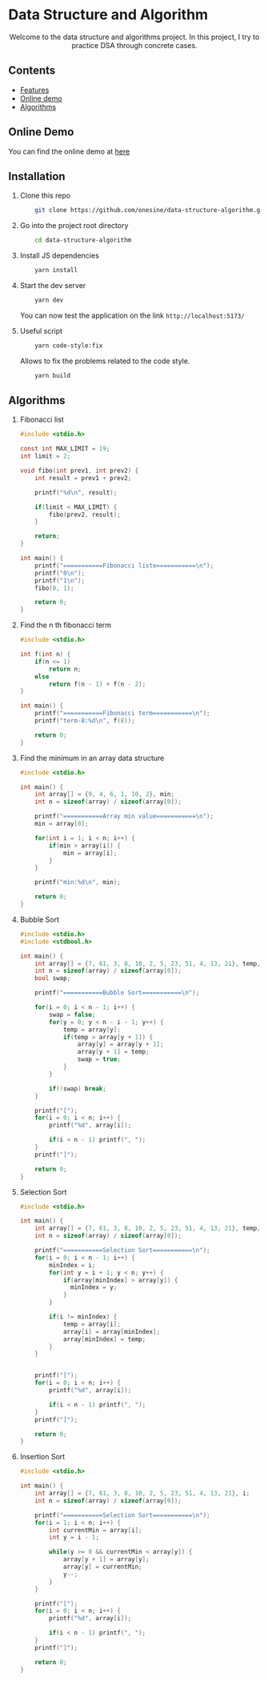 # Data Structure and Algorithm

<p align="center">
Welcome to the data structure and algorithms project. In this project, I try to practice DSA through concrete cases.
</p>

## Contents

-   [Features](#online-demo)
-   [Online demo](#installation)
-   [Algorithms](#algorithms)

## Online Demo

You can find the online demo at [here](https://data-structure-algorithm-psi.vercel.app/)

## Installation

1. Clone this repo

    ```sh
        git clone https://github.com/onesine/data-structure-algorithm.git
    ```

2. Go into the project root directory

    ```sh
        cd data-structure-algorithm
    ```

3. Install JS dependencies

    ```sh
        yarn install
    ```

4. Start the dev server

    ```sh
        yarn dev
    ```

   You can now test the application on the link `http://localhost:5173/`

5. Useful script

    ```sh
        yarn code-style:fix
    ```

   Allows to fix the problems related to the code style.

    ```sh
        yarn build
    ```

## Algorithms

1. Fibonacci list

    ```c
    #include <stdio.h>

    const int MAX_LIMIT = 19;
    int limit = 2;

    void fibo(int prev1, int prev2) {
        int result = prev1 + prev2;

        printf("%d\n", result);

        if(limit < MAX_LIMIT) {
            fibo(prev2, result);
        }

        return;
    }

    int main() {
        printf("===========Fibonacci liste===========\n");
        printf("0\n");
        printf("1\n");
        fibo(0, 1);

        return 0;
    }
    ```

2. Find the n th fibonacci term

    ```c
    #include <stdio.h>

    int f(int n) {
        if(n <= 1)
            return n;
        else
            return f(n - 1) + f(n - 2);
    }

    int main() {
        printf("===========Fibonacci term===========\n");
        printf("term-8:%d\n", f(8));

        return 0;
    }
    ```

3. Find the minimum in an array data structure

    ```c
    #include <stdio.h>

    int main() {
        int array[] = {9, 4, 6, 1, 10, 2}, min;
        int n = sizeof(array) / sizeof(array[0]);

        printf("===========Array min value===========\n");
        min = array[0];

        for(int i = 1; i < n; i++) {
            if(min > array[i]) {
                min = array[i];
            }
        }

        printf("min:%d\n", min);

        return 0;
    }
    ```

4. Bubble Sort

    ```c
    #include <stdio.h>
    #include <stdbool.h>

    int main() {
        int array[] = {7, 61, 3, 8, 10, 2, 5, 23, 51, 4, 13, 21}, temp, i;
        int n = sizeof(array) / sizeof(array[0]);
        bool swap;

        printf("===========Bubble Sort===========\n");

        for(i = 0; i < n - 1; i++) {
            swap = false;
            for(y = 0; y < n - i - 1; y++) {
                temp = array[y];
                if(temp > array[y + 1]) {
                    array[y] = array[y + 1];
                    array[y + 1] = temp;
                    swap = true;
                }
            }

            if(!swap) break;
        }

        printf("[");
        for(i = 0; i < n; i++) {
            printf("%d", array[i]);

            if(i < n - 1) printf(", ");
        }
        printf("]");

        return 0;
    }
    ```

5. Selection Sort

    ```c
    #include <stdio.h>

    int main() {
        int array[] = {7, 61, 3, 8, 10, 2, 5, 23, 51, 4, 13, 21}, temp, i, minIndex;
        int n = sizeof(array) / sizeof(array[0]);

        printf("===========Selection Sort===========\n");
        for(i = 0; i < n - 1; i++) {
            minIndex = i;
            for(int y = i + 1; y < n; y++) {
                if(array[minIndex] > array[y]) {
                  minIndex = y;
                }
            }

            if(i != minIndex) {
                temp = array[i];
                array[i] = array[minIndex];
                array[minIndex] = temp;
            }
        }


        printf("[");
        for(i = 0; i < n; i++) {
            printf("%d", array[i]);

            if(i < n - 1) printf(", ");
        }
        printf("]");

        return 0;
    }
    ```

6. Insertion Sort

    ```c
    #include <stdio.h>
    
    int main() {
        int array[] = {7, 61, 3, 8, 10, 2, 5, 23, 51, 4, 13, 21}, i;
        int n = sizeof(array) / sizeof(array[0]);
    
        printf("===========Selection Sort===========\n");
        for(i = 1; i < n; i++) {
            int currentMin = array[i];
            int y = i - 1;
    
            while(y >= 0 && currentMin < array[y]) {
                array[y + 1] = array[y];
                array[y] = currentMin;
                y--;
            }
        }
    
        printf("[");
        for(i = 0; i < n; i++) {
            printf("%d", array[i]);
    
            if(i < n - 1) printf(", ");
        }
        printf("]");
    
        return 0;
    }
    ```
